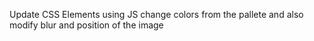 Update CSS Elements using JS
change colors from the pallete and also modify blur and position of the image
